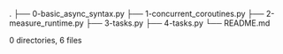 .
├── 0-basic_async_syntax.py
├── 1-concurrent_coroutines.py
├── 2-measure_runtime.py
├── 3-tasks.py
├── 4-tasks.py
└── README.md

0 directories, 6 files

